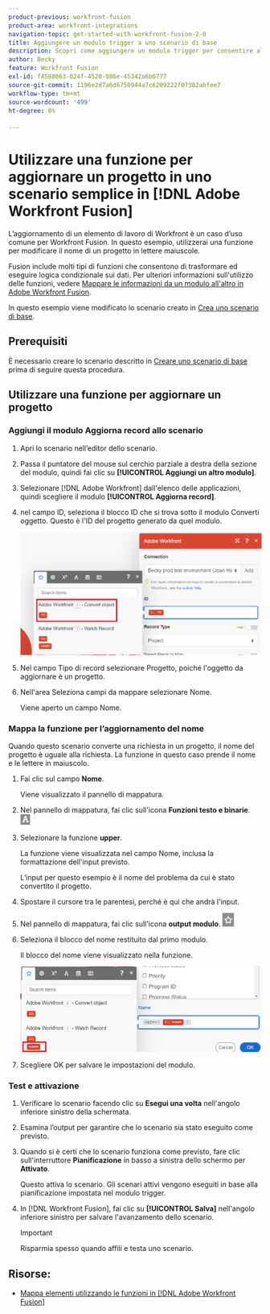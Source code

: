 ```yaml
---
product-previous: workfront-fusion
product-area: workfront-integrations
navigation-topic: get-started-with-workfront-fusion-2-0
title: Aggiungere un modulo trigger a uno scenario di base
description: Scopri come aggiungere un modulo trigger per consentire allo scenario di cercare periodicamente nuove richieste e convertirle in progetti.
author: Becky
feature: Workfront Fusion
exl-id: f4588063-024f-4520-986e-45342a6b6777
source-git-commit: 1196e2d7a6d6750944a7c6209222f07382abfee7
workflow-type: tm+mt
source-wordcount: '499'
ht-degree: 0%

---
```


# Utilizzare una funzione per aggiornare un progetto in uno scenario semplice in [!DNL Adobe Workfront Fusion]

L’aggiornamento di un elemento di lavoro di Workfront è un caso d’uso comune per Workfront Fusion. In questo esempio, utilizzerai una funzione per modificare il nome di un progetto in lettere maiuscole.

Fusion include molti tipi di funzioni che consentono di trasformare ed eseguire logica condizionale sui dati. Per ulteriori informazioni sull&#39;utilizzo delle funzioni, vedere [Mappare le informazioni da un modulo all&#39;altro in Adobe Workfront Fusion](/help/quicksilver/workfront-fusion/mapping/map-information-between-modules.md).

In questo esempio viene modificato lo scenario creato in [Crea uno scenario di base](/help/quicksilver/workfront-fusion/get-started/build-practice-scenarios/create-simple-scenario.md).

## Prerequisiti

È necessario creare lo scenario descritto in [Creare uno scenario di base](/help/quicksilver/workfront-fusion/get-started/build-practice-scenarios/create-simple-scenario.md) prima di seguire questa procedura.

## Utilizzare una funzione per aggiornare un progetto

### Aggiungi il modulo Aggiorna record allo scenario

1. Apri lo scenario nell’editor dello scenario.
1. Passa il puntatore del mouse sul cerchio parziale a destra della sezione del modulo, quindi fai clic su **[!UICONTROL Aggiungi un altro modulo]**.
1. Selezionare [!DNL Adobe Workfront] dall&#39;elenco delle applicazioni, quindi scegliere il modulo **[!UICONTROL Aggiorna record]**.
1. nel campo ID, seleziona il blocco ID che si trova sotto il modulo Converti oggetto. Questo è l&#39;ID del progetto generato da quel modulo.

   ![ID da Converti oggetto](assets/id-convert-object.png)

1. Nel campo Tipo di record selezionare Progetto, poiché l&#39;oggetto da aggiornare è un progetto.
1. Nell&#39;area Seleziona campi da mappare selezionare Nome.

   Viene aperto un campo Nome.

### Mappa la funzione per l’aggiornamento del nome

Quando questo scenario converte una richiesta in un progetto, il nome del progetto è uguale alla richiesta. La funzione in questo caso prende il nome e le lettere in maiuscolo.

1. Fai clic sul campo **Nome**.

   Viene visualizzato il pannello di mappatura.
1. Nel pannello di mappatura, fai clic sull&#39;icona **Funzioni testo e binarie**. ![Icona funzioni testo](/help/quicksilver/workfront-fusion/functions/assets/toolbar-icon-text&binary-functions.png)
1. Selezionare la funzione **upper**.

   La funzione viene visualizzata nel campo Nome, inclusa la formattazione dell&#39;input previsto.

   L’input per questo esempio è il nome del problema da cui è stato convertito il progetto.

1. Spostare il cursore tra le parentesi, perché è qui che andrà l&#39;input.
1. Nel pannello di mappatura, fai clic sull&#39;icona **output modulo**. ![Icona output modulo](/help/quicksilver/workfront-fusion/functions/assets/toolbar-icon-functions-you-map-from-other-modules.png)
1. Seleziona il blocco del nome restituito dal primo modulo.

   Il blocco del nome viene visualizzato nella funzione.

   ![Blocco nome nella funzione](assets/map-name.png)

1. Scegliere OK per salvare le impostazioni del modulo.

### Test e attivazione

1. Verificare lo scenario facendo clic su **Esegui una volta** nell&#39;angolo inferiore sinistro della schermata.
1. Esamina l’output per garantire che lo scenario sia stato eseguito come previsto.
1. Quando si è certi che lo scenario funziona come previsto, fare clic sull&#39;interruttore **Pianificazione** in basso a sinistra dello schermo per **Attivato**.

   Questo attiva lo scenario. Gli scenari attivi vengono eseguiti in base alla pianificazione impostata nel modulo trigger.
1. In [!DNL Workfront Fusion], fai clic su **[!UICONTROL Salva]** nell&#39;angolo inferiore sinistro per salvare l&#39;avanzamento dello scenario.

   >[!IMPORTANT]
   >
   >Risparmia spesso quando affili e testa uno scenario.

## Risorse:

* [Mappa elementi utilizzando le funzioni in [!DNL Adobe Workfront Fusion]](/help/quicksilver/workfront-fusion/mapping/map-information-between-modules.md)
